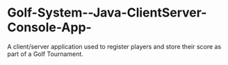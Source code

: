 # Golf-System--Java-ClientServer-Console-App-

A client/server application used to register players and store their score as part of a Golf Tournament.
